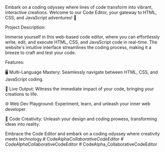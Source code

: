 Embark on a coding odyssey where lines of code transform into vibrant, interactive creations. Welcome to our Code Editor, your gateway to HTML, CSS, and JavaScript adventures! 🎨

Project Description:

Immerse yourself in this web-based code editor, where you can effortlessly write, edit, and execute HTML, CSS, and JavaScript code in real-time. The website's intuitive interface streamlines the coding process, making it a breeze to craft and test your code.

Features:

🖥 Multi-Language Mastery: Seamlessly navigate between HTML, CSS, and JavaScript coding.

🚀 Live Output: Witness the immediate impact of your code, bringing your creations to life.

🌐 Web Dev Playground: Experiment, learn, and unleash your inner web developer.

🎨 Code Creativity: Unleash your design and coding prowess, transforming ideas into reality.

Embrace the Code Editor and embark on a coding odyssey where creativity meets technology.#   C o d e A l p h a _ C o l l a b o r a t i v e C o d e E d i t o r 
 
 #   C o d e A l p h a _ C o l l a b o r a t i v e C o d e E d i t o r 
 
 #   C o d e A l p h a _ C o l l a b o r a t i v e C o d e E d i t o r 
 
 